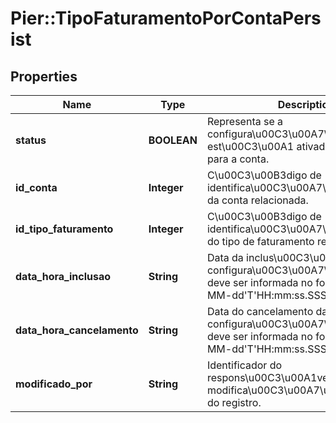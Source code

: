 # Pier::TipoFaturamentoPorContaPersist

## Properties
Name | Type | Description | Notes
------------ | ------------- | ------------- | -------------
**status** | **BOOLEAN** | Representa se a configura\u00C3\u00A7\u00C3\u00A3o est\u00C3\u00A1 ativada ou desativada para a conta. | 
**id_conta** | **Integer** | C\u00C3\u00B3digo de identifica\u00C3\u00A7\u00C3\u00A3o da conta relacionada. | 
**id_tipo_faturamento** | **Integer** | C\u00C3\u00B3digo de identifica\u00C3\u00A7\u00C3\u00A3o do tipo de faturamento relacionada. | 
**data_hora_inclusao** | **String** | Data da inclus\u00C3\u00A3o da configura\u00C3\u00A7\u00C3\u00A3o, deve ser informada no formato yyyy-MM-dd&#39;T&#39;HH:mm:ss.SSS&#39;Z&#39;. | [optional] 
**data_hora_cancelamento** | **String** | Data do cancelamento da configura\u00C3\u00A7\u00C3\u00A3o, deve ser informada no formato yyyy-MM-dd&#39;T&#39;HH:mm:ss.SSS&#39;Z&#39;. | [optional] 
**modificado_por** | **String** | Identificador do respons\u00C3\u00A1vel pela modifica\u00C3\u00A7\u00C3\u00A3o do registro. | 


